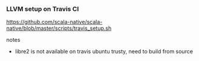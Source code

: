 
### LLVM setup on Travis CI

https://github.com/scala-native/scala-native/blob/master/scripts/travis_setup.sh

notes
* libre2 is not available on travis ubuntu trusty, need to build from source
